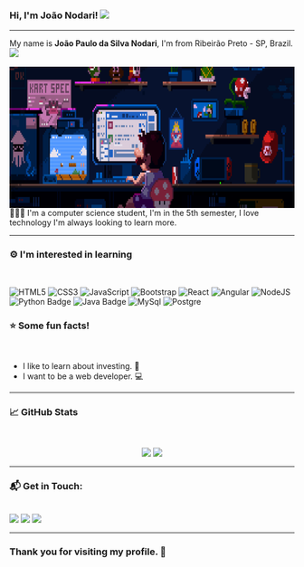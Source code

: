 ### Hi, I'm João Nodari!  <img src="https://github.com/TheDudeThatCode/TheDudeThatCode/blob/master/Assets/Developer.gif" width="60px">
---

My name is **João Paulo da Silva Nodari**, I'm from Ribeirão Preto - SP, Brazil. <img src="https://cdn-icons-png.flaticon.com/512/197/197386.png" width="13"/> 

<img align="right" alt="GIF" src="https://github.com/AllergicPoet/AllergicPoet/blob/main/MarioDev.gif" height="250" width="600"/>

👨🏻‍💻 I'm a computer science student, I'm in the 5th semester, I love technology I'm always looking to learn more.

---

### ⚙️ I'm interested in learning

<br>

![HTML5](https://img.shields.io/badge/html5-%23E34F26.svg?style=for-the-badge&logo=html5&logoColor=white)
![CSS3](https://img.shields.io/badge/css3-%231572B6.svg?style=for-the-badge&logo=css3&logoColor=white)
![JavaScript](https://img.shields.io/badge/javascript-%23323330.svg?style=for-the-badge&logo=javascript&logoColor=%23F7DF1E)
![Bootstrap](https://img.shields.io/badge/bootstrap-%23563D7C.svg?style=for-the-badge&logo=bootstrap&logoColor=white)
![React](https://img.shields.io/badge/React-20232A?style=for-the-badge&logo=react&logoColor=61DAFB)
![Angular](https://img.shields.io/badge/angular-%23DD0031.svg?style=for-the-badge&logo=angular&logoColor=white)
![NodeJS](https://img.shields.io/badge/node.js-6DA55F?style=for-the-badge&logo=node.js&logoColor=white)
![Python Badge](https://img.shields.io/badge/Python-3776AB?style=for-the-badge&logo=python&logoColor=white)
![Java Badge](https://img.shields.io/badge/Java-ED8B00?style=for-the-badge&logo=java&logoColor=white)
![MySql](https://img.shields.io/badge/MySQL-005C84?style=for-the-badge&logo=mysql&logoColor=white)
![Postgre](https://img.shields.io/badge/Postgre-005C84?style=for-the-badge&logo=mysql&logoColor=white)

### :star: Some fun facts!

<br>

- I like to learn about investing. 💸
- I want to be a web developer. 💻

---

### 📈 GitHub Stats

<br>

<p align = "center">
  <img src = "https://github-readme-stats.vercel.app/api?username=JoaoNodari&show_icons=true&theme=tokyonight&line_height=27">
   <img src = "https://github-readme-stats.vercel.app/api/top-langs/?username=JoaoNodari&langs_count=5&theme=tokyonight">
</p>

---

### 📬 Get in Touch:
<br>
<div>
    <a href="https://br.linkedin.com/in/joao-paulo-nodari-52922a18a" target="_blank"><img src="https://img.shields.io/badge/-LinkedIn-%230077B5?style=for-the-badge&logo=linkedin&logoColor=white" target="_blank"></a> 
  <a href = "mailto:joaonodar@gmail.com"><img src="https://img.shields.io/badge/-Gmail-%23333?style=for-the-badge&logo=gmail&logoColor=white" target="_blank"></a>
  <a href="https://discord.gg/wagxzStdcR" target="_blank"><img src="https://img.shields.io/badge/Discord-7289DA?style=for-the-badge&logo=discord&logoColor=white" target="_blank"></a> 
</div>

---

### Thank you for visiting my profile. 👋

